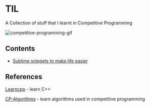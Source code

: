 # TIL

A Collection of stuff that I learnt in Competitive Programming

![competitive-programming-gif](https://ci4.googleusercontent.com/proxy/oAcEW-_D8R07HvOLgQPp0YFWAXUVFyDpORGD_e62upYIxE259ZfxKyN8IbTn4X6PPJSeBZELz-OfYJFYLy8dsCtu4wlbIAQNMk0EiGfX3FlT4ckl06l36EV5=s0-d-e1-ft)

## Contents

* [Sublime snippets to make life easier](.sublime-snippets/)

## References

[Learncpp](https://learncpp.com) - learn C++

[CP-Algorithms](https://cp-algorithms.com) - learn algorithms used in competitive programming
